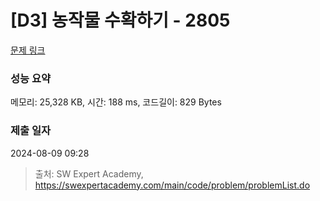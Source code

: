 # [D3] 농작물 수확하기 - 2805 

[문제 링크](https://swexpertacademy.com/main/code/problem/problemDetail.do?contestProbId=AV7GLXqKAWYDFAXB) 

### 성능 요약

메모리: 25,328 KB, 시간: 188 ms, 코드길이: 829 Bytes

### 제출 일자

2024-08-09 09:28



> 출처: SW Expert Academy, https://swexpertacademy.com/main/code/problem/problemList.do